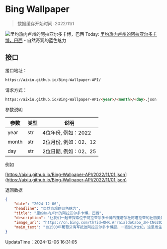 # Bing Wallpaper

> 数据缓存开始时间: 2022/11/1

![里约热内卢州的阿拉亚尔多卡博，巴西](https://cn.bing.com/th?id=OHR.ArraialdoCabo_ZH-CN6202620711_1920x1080.webp)
Today: [里约热内卢州的阿拉亚尔多卡博，巴西](https://cn.bing.com/th?id=OHR.ArraialdoCabo_ZH-CN6202620711_1920x1080.webp) - 自然奇观的蓝色魅力

## 接口

接口地址：

```html
https://aixiu.github.io/Bing-Wallpaper-API/
```

请求方式：

```html
https://aixiu.github.io/Bing-Wallpaper-API/<year>/<month>/<day>.json
```

参数说明

| 参数 | 类型 | 说明 |
| - | - | - |
| year | str | 4位年份, 例如：2022 |
| month | str | 2位月份, 例如：02、12 |
| day | str | 2位日期, 例如：02、25 |

例如

[https://aixiu.github.io/Bing-Wallpaper-API/2022/11/01.json](https://aixiu.github.io/Bing-Wallpaper-API/2022/11/01.json)

返回数据

```json
{
    "date": "2024-12-06",
    "headline": "自然奇观的蓝色魅力",
    "title": "里约热内卢州的阿拉亚尔多卡博，巴西",
    "description": "让我们一起来探索位于阿拉亚尔多卡博的蓬塔尔杜阿塔拉亚的壮丽美景！这个地点位于巴西里约热内卢，以提供该地区最美丽的景点之一而闻名，在这里可以将周围的海滩和岛屿尽收眼底。想象一下，从这个得天独厚的制高点观看日落，海天一色，美不胜收。要前往著名的庞塔尔海滩，您必须走过一个拥有着250多级台阶的标志性阶梯——阶梯上的景色和海滩本身一样令人印象深刻，透明的海水和洁白的沙滩让 “巴西加勒比海 ”的绰号名副其实。",
    "image_url": "https://cn.bing.com/th?id=OHR.ArraialdoCabo_ZH-CN6202620711_1920x1080.webp",
    "main_text": "自1503年葡萄牙海军抵达阿拉亚尔多卡博起，一直到19世纪，这里发生了许多沉船事故。由于这一事实（以及其他生物因素），阿拉亚尔多卡博被誉为 “潜水之都”。"
}
```

UpdataTime：2024-12-06 16:31:05
